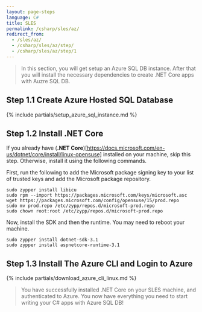 ```yaml
---
layout: page-steps
language: C#
title: SLES
permalink: /csharp/sles/az/
redirect_from:
  - /sles/az/
  - /csharp/sles/az/step/
  - /csharp/sles/az/step/1
---
```


> In this section, you will get setup an Azure SQL DB instance. After that you will install the necessary dependencies to create .NET Core apps with Auzre SQL DB.

## Step 1.1 Create Azure Hosted SQL Database

{% include partials/setup_azure_sql_instance.md %}

## Step 1.2 Install .NET Core

If you already have (**.NET Core**)[https://docs.microsoft.com/en-us/dotnet/core/install/linux-opensuse] installed on your machine, skip this step. Otherwise, install it using the following commands.

First, run the following to add the Microsoft package signing key to your list of trusted keys and add the Microsoft package repository.  

```terminal
sudo zypper install libicu
sudo rpm --import https://packages.microsoft.com/keys/microsoft.asc
wget https://packages.microsoft.com/config/opensuse/15/prod.repo
sudo mv prod.repo /etc/zypp/repos.d/microsoft-prod.repo
sudo chown root:root /etc/zypp/repos.d/microsoft-prod.repo
```

Now, install the SDK and then the runtime. You may need to reboot your machine.

```terminal
sudo zypper install dotnet-sdk-3.1
sudo zypper install aspnetcore-runtime-3.1
```

## Step 1.3 Install The Azure CLI and Login to Azure

{% include partials/download_azure_cli_linux.md %}

> You have successfully installed .NET Core on your SLES machine, and authenticated to Azure. You now have everything you need to start writing your C# apps with Azure SQL DB!
